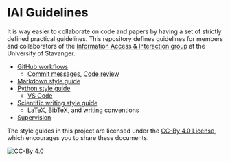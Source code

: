 # IAI Guidelines

It is way easier to collaborate on code and papers by having a set of strictly defined practical guidelines.
This repository defines guidelines for members and collaborators of the [Information Access & Interaction group](https://iai.group) at the University of Stavanger.

  * [GitHub workflows](github/) 
    - [Commit messages](github/Git_commit.md), [Code review](github/Code_review.md)
  * [Markdown style guide](markdown/)
  * [Python style guide](python/)
    - [VS Code](python/vscode)
  * [Scientific writing style guide](writing/)
    - [LaTeX](writing/LaTeX.md), [BibTeX](writing/BibTeX.md), and [writing](writing/Writing.md) conventions
  * [Supervision](supervision/)

The style guides in this project are licensed under the [CC-By 4.0 License](https://creativecommons.org/licenses/by/4.0/), which encourages you to share these documents.

![CC-By 4.0](https://licensebuttons.net/l/by/4.0/88x31.png)
